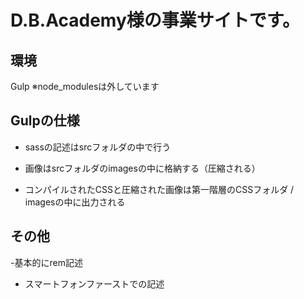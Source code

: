 # D.B.Academy様の事業サイトです。

## 環境
Gulp
※node_modulesは外しています

## Gulpの仕様
- sassの記述はsrcフォルダの中で行う

- 画像はsrcフォルダのimagesの中に格納する（圧縮される）

- コンパイルされたCSSと圧縮された画像は第一階層のCSSフォルダ / imagesの中に出力される

## その他
-基本的にrem記述

- スマートフォンファーストでの記述

